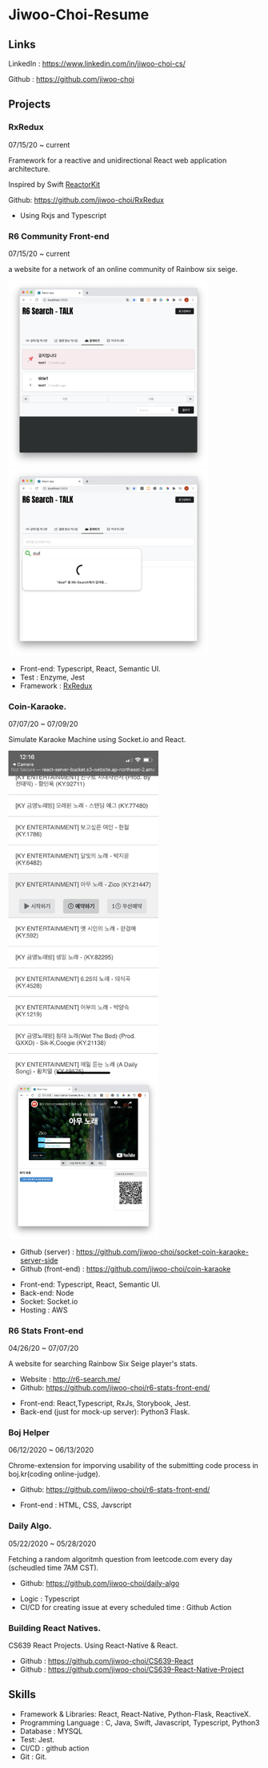 # Jiwoo-Choi-Resume

## Links
LinkedIn : https://www.linkedin.com/in/jiwoo-choi-cs/

Github : https://github.com/jiwoo-choi

## Projects

### RxRedux
07/15/20 ~ current

Framework for a reactive and unidirectional React web application architecture.

Inspired by Swift [ReactorKit](https://github.com/ReactorKit/ReactorKit)

Github: https://github.com/jiwoo-choi/RxRedux

- Using Rxjs and Typescript

### R6 Community Front-end
07/15/20 ~ current

a website for a network of an online community of Rainbow six seige.

<img src="https://github.com/jiwoo-choi/Jiwoo-Choi-Resume/blob/master/community-example1.png" width="400">
<img src="https://github.com/jiwoo-choi/Jiwoo-Choi-Resume/blob/master/comunity-example.png" width="400">


- Front-end: Typescript, React, Semantic UI.
- Test : Enzyme, Jest
- Framework : [RxRedux](https://github.com/jiwoo-choi/RxRedux)


### Coin-Karaoke.
07/07/20 ~ 07/09/20

Simulate Karaoke Machine using Socket.io and React.

<img src="https://github.com/jiwoo-choi/Jiwoo-Choi-Resume/blob/master/coin_example_mobile.PNG" width="300">
<img src="https://github.com/jiwoo-choi/Jiwoo-Choi-Resume/blob/master/coin_example_web.PNG" width="300">


* Github (server) : https://github.com/jiwoo-choi/socket-coin-karaoke-server-side
* Github (front-end) : https://github.com/jiwoo-choi/coin-karaoke

- Front-end: Typescript, React, Semantic UI.
- Back-end: Node
- Socket: Socket.io
- Hosting : AWS


### R6 Stats Front-end
04/26/20 ~ 07/07/20

A website for searching Rainbow Six Seige player's stats.

* Website : http://r6-search.me/
* Github: https://github.com/jiwoo-choi/r6-stats-front-end/

- Front-end: React,Typescript, RxJs, Storybook, Jest.
- Back-end (just for mock-up server): Python3 Flask.


### Boj Helper

06/12/2020 ~ 06/13/2020

Chrome-extension for imporving usability of the submitting code process in boj.kr(coding online-judge).
* Github: https://github.com/jiwoo-choi/r6-stats-front-end/

- Front-end : HTML, CSS, Javscript


### Daily Algo.
05/22/2020 ~ 05/28/2020

Fetching a random algoritmh question from leetcode.com every day (scheudled time 7AM CST).
* Github: https://github.com/jiwoo-choi/daily-algo

- Logic : Typescript
- CI/CD for creating issue at every scheduled time : Github Action


### Building React Natives.

CS639 React Projects.
Using React-Native & React.

* Github : https://github.com/jiwoo-choi/CS639-React
* Github : https://github.com/jiwoo-choi/CS639-React-Native-Project


## Skills

- Framework & Libraries: React, React-Native, Python-Flask, ReactiveX.
- Programming Language : C, Java, Swift, Javascript, Typescript, Python3
- Database : MYSQL
- Test: Jest.
- CI/CD : github action
- Git : Git.
